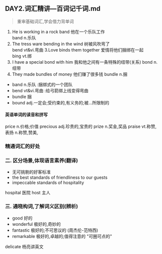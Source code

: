 ## DAY2.词汇精讲—百词记千词.md

> 重审基础词汇,学会借力背单词

1. He is working in a rock band  他在一个乐队工作  
band n.乐队  
2. The tress ware bending in the wind 树被风吹弯了  
bend vt&vi.弯曲
3.Love binds them together 爱情将他们捆绑在一起  
bing vt.绑
4. I have a special bond with him 我和他之间有一条特殊的纽带(关系)
bond n.纽带
5. They made bundles of money 他们赚了很多钱
bundle n.捆

- band n.乐队 :捆绑式的一个团队
- bend vt&vi.弯曲 :给弓箭绑上线变得弯曲
- bundle 捆
- bound adj.一定会;受约束的,有义务的;被...所限制的

#### 英语单词的读音和**拼写**

price n.价格;价值
precious adj.珍贵的,宝贵的
prize n.奖金,奖品
praise vt.称赞,表扬 n.称赞,赞美,


### 精通词汇的好处

### 二. 区分场景,体现语言素养(翻译)


- 无可挑剔的好客标准
- the best standards of friendliness to our guests
- impeccable standards of  hospitality

hospital 医院 
host 主人


### 三. 通晓构词,了解词义区别(辨析)

- good 好的
- wonderful 极好的,奇妙的
- fantastic 极好的;不可思议的 (周杰伦-范特西)
- remarkable 极好的,卓越的;值得注意的 "可圈可点的"


delicate
杨亮讲英文
